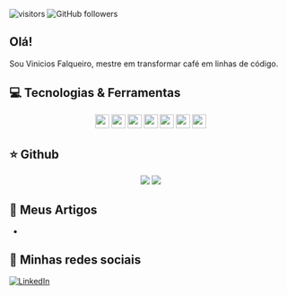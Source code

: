 ![visitors](https://visitor-badge.glitch.me/badge?page_id=vfreis.visitor-badge)
![GitHub followers](https://img.shields.io/github/followers/vfreis?style=social)

## Olá!

Sou Vinicios Falqueiro, mestre em transformar café em linhas de código.

## 💻 Tecnologias & Ferramentas

<p align="center">
  <img src="https://img.shields.io/badge/javascript-%23F7DF1E.svg?&style=for-the-badge&logo=javascript&logoColor=black" height="25"/>
  <img src="https://img.shields.io/badge/node.js%20-%2343853D.svg?&style=for-the-badge&logo=node.js&logoColor=white" height="25"/>
  <img src="https://img.shields.io/badge/react%20-%2320232a.svg?&style=for-the-badge&logo=react&logoColor=%2361DAFB" height="25"/>
  <img src="https://img.shields.io/badge/bootstrap%20-%23563D7C.svg?&style=for-the-badge&logo=bootstrap&logoColor=white" height="25"/>
  <img src="https://img.shields.io/badge/-npm-CB3837?style=flat-square&logo=npm" height="25"/>
  <img src="https://img.shields.io/badge/-GitHub-181717?style=flat-square&logo=github" height="25"/>
  <img src="http://ForTheBadge.com/images/badges/made-with-python.svg" height="25"/>
</p>

## ⭐ Github

<p align = "center">
  <img src = "https://github-readme-stats.vercel.app/api?username=vfreis&show_icons=true&theme=tokyonight&line_height=27">
  <img src = "https://github-readme-stats.vercel.app/api/top-langs/?username=vfreis&hide=css,java,html&theme=tokyonight">
</p>

## 📕 Meus Artigos

<!-- BLOG-POST-LIST:START -->
- 

## 🎯 Minhas redes sociais

[![LinkedIn](https://img.shields.io/badge/linkedin-%230077B5.svg?&style=for-the-badge&logo=linkedin&logoColor=white)](https://www.linkedin.com/in/vfalqueiroreis/)
